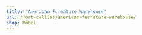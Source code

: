 ```yaml
---
title: "American Furnature Warehouse"
url: /fort-collins/american-furnature-warehouse/
shop: Möbel
---
```

